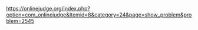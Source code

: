 https://onlinejudge.org/index.php?option=com_onlinejudge&Itemid=8&category=24&page=show_problem&problem=2545
